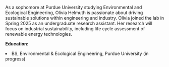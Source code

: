 As a sophomore at Purdue University studying Environmental and Ecological Engineering, Olivia Helmuth is passionate about driving sustainable solutions within engineering and industry. Olivia joined the lab in Spring 2025 as an undergraduate research assistant. Her research will focus on industrial sustainability, including life cycle assessment of renewable energy technologies. 

<strong>Education:</strong>
<li>BS, Environmental & Ecological Engineering, Purdue University (in progress)</li>





